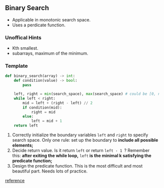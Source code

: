 ## Binary Search

- Applicable in monotonic search space.
- Uses a perdicate function.

### Unoffical Hints

- Kth smallest.
- subarrays, maximum of the minimum.

### Template

```python
def binary_search(array) -> int:
    def condition(value) -> bool:
        pass

    left, right = min(search_space), max(search_space) # could be [0, n], [1, n] etc. Depends on problem
    while left < right:
        mid = left + (right - left) // 2
        if condition(mid):
            right = mid
        else:
            left = mid + 1
    return left
```

1. Correctly initialize the boundary variables <code>left</code> and <code>right</code> to specify search space. Only one rule: set up the boundary to <b>include all possible elements;</b>
2. Decide return value. Is it return <code>left</code> or return <code>left - 1 </code>? Remember this: <b>after exiting the while loop,</b> <code>left</code><b> is the minimal k​ satisfying the predicate function;</b>
3. Design the predicate function. This is the most difficult and most beautiful part. Needs lots of practice.

[reference](https://leetcode.com/discuss/study-guide/786126/Python-Powerful-Ultimate-Binary-Search-Template.-Solved-many-problems)
